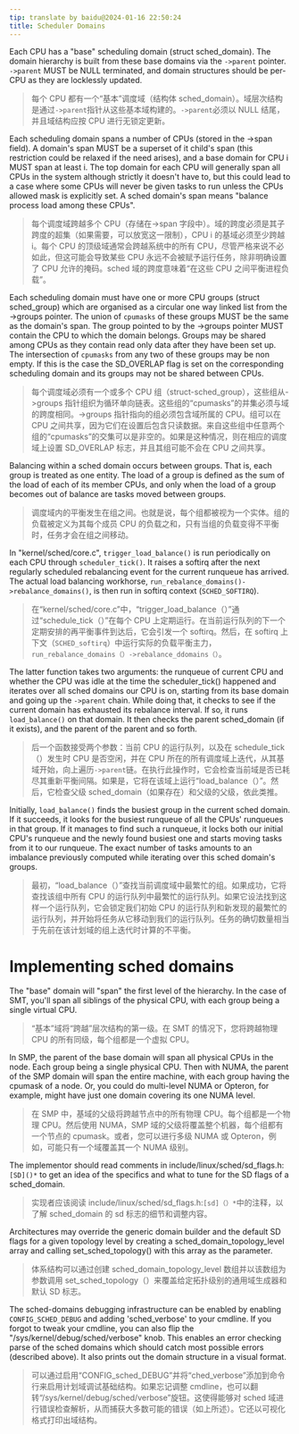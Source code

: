 ```yaml
---
tip: translate by baidu@2024-01-16 22:50:24
title: Scheduler Domains
---
```


Each CPU has a "base" scheduling domain (struct sched_domain). The domain hierarchy is built from these base domains via the `->parent` pointer. `->parent` MUST be NULL terminated, and domain structures should be per-CPU as they are locklessly updated.

> 每个 CPU 都有一个“基本”调度域（结构体 sched_domain）。域层次结构是通过`->parent`指针从这些基本域构建的。`->parent`必须以 NULL 结尾，并且域结构应按 CPU 进行无锁定更新。

Each scheduling domain spans a number of CPUs (stored in the ->span field). A domain\'s span MUST be a superset of it child\'s span (this restriction could be relaxed if the need arises), and a base domain for CPU i MUST span at least i. The top domain for each CPU will generally span all CPUs in the system although strictly it doesn\'t have to, but this could lead to a case where some CPUs will never be given tasks to run unless the CPUs allowed mask is explicitly set. A sched domain\'s span means "balance process load among these CPUs".

> 每个调度域跨越多个 CPU（存储在->span 字段中）。域的跨度必须是其子跨度的超集（如果需要，可以放宽这一限制），CPU i 的基域必须至少跨越 i。每个 CPU 的顶级域通常会跨越系统中的所有 CPU，尽管严格来说不必如此，但这可能会导致某些 CPU 永远不会被赋予运行任务，除非明确设置了 CPU 允许的掩码。sched 域的跨度意味着“在这些 CPU 之间平衡进程负载”。

Each scheduling domain must have one or more CPU groups (struct sched_group) which are organised as a circular one way linked list from the ->groups pointer. The union of `cpumasks` of these groups MUST be the same as the domain\'s span. The group pointed to by the ->groups pointer MUST contain the CPU to which the domain belongs. Groups may be shared among CPUs as they contain read only data after they have been set up. The intersection of `cpumasks` from any two of these groups may be non empty. If this is the case the SD_OVERLAP flag is set on the corresponding scheduling domain and its groups may not be shared between CPUs.

> 每个调度域必须有一个或多个 CPU 组（struct-sched_group），这些组从->groups 指针组织为循环单向链表。这些组的“cpumasks”的并集必须与域的跨度相同。->groups 指针指向的组必须包含域所属的 CPU。组可以在 CPU 之间共享，因为它们在设置后包含只读数据。来自这些组中任意两个组的“cpumasks”的交集可以是非空的。如果是这种情况，则在相应的调度域上设置 SD_OVERLAP 标志，并且其组可能不会在 CPU 之间共享。

Balancing within a sched domain occurs between groups. That is, each group is treated as one entity. The load of a group is defined as the sum of the load of each of its member CPUs, and only when the load of a group becomes out of balance are tasks moved between groups.

> 调度域内的平衡发生在组之间。也就是说，每个组都被视为一个实体。组的负载被定义为其每个成员 CPU 的负载之和，只有当组的负载变得不平衡时，任务才会在组之间移动。

In "kernel/sched/core.c", `trigger_load_balance()` is run periodically on each CPU through `scheduler_tick()`. It raises a softirq after the next regularly scheduled rebalancing event for the current runqueue has arrived. The actual load balancing workhorse, `run_rebalance_domains()->rebalance_domains()`, is then run in softirq context (`SCHED_SOFTIRQ`).

> 在“kernel/sched/core.c”中，“trigger_load_balance（）”通过“schedule_tick（）”在每个 CPU 上定期运行。在当前运行队列的下一个定期安排的再平衡事件到达后，它会引发一个 softirq。然后，在 softirq 上下文（`SCHED_softirq`）中运行实际的负载平衡主力，`run_rebalance_domains（）->rebalance_ddomains（）`。

The latter function takes two arguments: the runqueue of current CPU and whether the CPU was idle at the time the scheduler_tick() happened and iterates over all sched domains our CPU is on, starting from its base domain and going up the `->parent` chain. While doing that, it checks to see if the current domain has exhausted its rebalance interval. If so, it runs `load_balance()` on that domain. It then checks the parent sched_domain (if it exists), and the parent of the parent and so forth.

> 后一个函数接受两个参数：当前 CPU 的运行队列，以及在 schedule_tick（）发生时 CPU 是否空闲，并在 CPU 所在的所有调度域上迭代，从其基域开始，向上遍历`->parent`链。在执行此操作时，它会检查当前域是否已耗尽其重新平衡间隔。如果是，它将在该域上运行“load_balance（）”。然后，它检查父级 sched_domain（如果存在）和父级的父级，依此类推。

Initially, `load_balance()` finds the busiest group in the current sched domain. If it succeeds, it looks for the busiest runqueue of all the CPUs\' runqueues in that group. If it manages to find such a runqueue, it locks both our initial CPU\'s runqueue and the newly found busiest one and starts moving tasks from it to our runqueue. The exact number of tasks amounts to an imbalance previously computed while iterating over this sched domain\'s groups.

> 最初，“load_balance（）”查找当前调度域中最繁忙的组。如果成功，它将查找该组中所有 CPU 的运行队列中最繁忙的运行队列。如果它设法找到这样一个运行队列，它会锁定我们初始 CPU 的运行队列和新发现的最繁忙的运行队列，并开始将任务从它移动到我们的运行队列。任务的确切数量相当于先前在该计划域的组上迭代时计算的不平衡。

# Implementing sched domains

The "base" domain will "span" the first level of the hierarchy. In the case of SMT, you\'ll span all siblings of the physical CPU, with each group being a single virtual CPU.

> “基本”域将“跨越”层次结构的第一级。在 SMT 的情况下，您将跨越物理 CPU 的所有同级，每个组都是一个虚拟 CPU。

In SMP, the parent of the base domain will span all physical CPUs in the node. Each group being a single physical CPU. Then with NUMA, the parent of the SMP domain will span the entire machine, with each group having the cpumask of a node. Or, you could do multi-level NUMA or Opteron, for example, might have just one domain covering its one NUMA level.

> 在 SMP 中，基域的父级将跨越节点中的所有物理 CPU。每个组都是一个物理 CPU。然后使用 NUMA，SMP 域的父级将覆盖整个机器，每个组都有一个节点的 cpumask。或者，您可以进行多级 NUMA 或 Opteron，例如，可能只有一个域覆盖其一个 NUMA 级别。

The implementor should read comments in include/linux/sched/sd_flags.h: `[SD]()*` to get an idea of the specifics and what to tune for the SD flags of a sched_domain.

> 实现者应该阅读 include/linux/sched/sd_flags.h:`[sd]（）*`中的注释，以了解 sched_domain 的 sd 标志的细节和调整内容。

Architectures may override the generic domain builder and the default SD flags for a given topology level by creating a sched_domain_topology_level array and calling set_sched_topology() with this array as the parameter.

> 体系结构可以通过创建 sched_domain_topology_level 数组并以该数组为参数调用 set_sched_topology（）来覆盖给定拓扑级别的通用域生成器和默认 SD 标志。

The sched-domains debugging infrastructure can be enabled by enabling `CONFIG_SCHED_DEBUG` and adding \'sched_verbose\' to your cmdline. If you forgot to tweak your cmdline, you can also flip the "/sys/kernel/debug/sched/verbose" knob. This enables an error checking parse of the sched domains which should catch most possible errors (described above). It also prints out the domain structure in a visual format.

> 可以通过启用“CONFIG_sched_DEBUG”并将“ched_verbose”添加到命令行来启用计划域调试基础结构。如果忘记调整 cmdline，也可以翻转“/sys/kernel/debug/sched/verbose”旋钮。这使得能够对 sched 域进行错误检查解析，从而捕获大多数可能的错误（如上所述）。它还以可视化格式打印出域结构。
